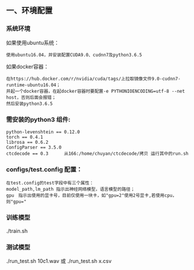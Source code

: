 ## 一、环境配置
### 系统环境
如果使用ubuntu系统：
```
使用ubuntu16.04，并安装配置CUDA9.0、cudnn7及python3.6.5
```
如果docker容器：
```
在https://hub.docker.com/r/nvidia/cuda/tags/上拉取镜像文件9.0-cudnn7-runtime-ubuntu16.04；
并起一个docker容器，在起docker容器时要配置-e PYTHONIOENCODING=utf-8 --net host，否则后面会报错；
然后安装python3.6.5
```
### 需安装的python3 组件:
```
python-levenshtein == 0.12.0
torch == 0.4.1
librosa == 0.6.2
ConfigParser == 3.5.0
ctcdecode == 0.3      从166:/home/chuyan/ctcdecode/拷贝 运行其中的run.sh
```
### configs/test.config 配置：
```
在test.config的test字段中有三个属性：
model_path,lm_path 指示出神经网络模型，语言模型的路径；
gpu　指示出使用的显卡号，目前仅使用一块卡，如"gpu=2"使用2号显卡,若使用cpu，则"gpu="
```

### 训练模型
./train.sh

### 测试模型
./run_test.sh 10c1.wav 
或
./run_test.sh x.csv
